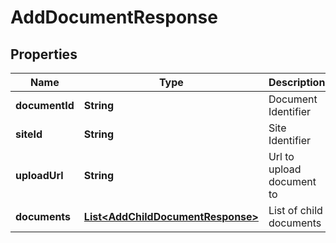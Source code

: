

# AddDocumentResponse


## Properties

| Name | Type | Description | Notes |
|------------ | ------------- | ------------- | -------------|
|**documentId** | **String** | Document Identifier |  [optional] |
|**siteId** | **String** | Site Identifier |  [optional] |
|**uploadUrl** | **String** | Url to upload document to |  [optional] |
|**documents** | [**List&lt;AddChildDocumentResponse&gt;**](AddChildDocumentResponse.md) | List of child documents |  [optional] |




